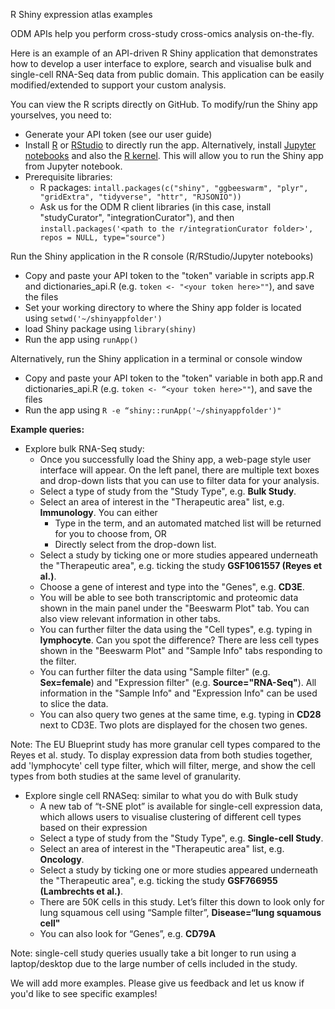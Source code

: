 R Shiny expression atlas examples

ODM APIs help you perform cross-study cross-omics analysis on-the-fly.

Here is an example of an API-driven R Shiny application that demonstrates how to develop a user interface to explore, search and visualise bulk and single-cell RNA-Seq data from public domain. This application can be easily modified/extended to support your custom analysis.

You can view the R scripts directly on GitHub. To modify/run the Shiny app yourselves, you need to:

- Generate your API token (see our user guide)
- Install [R](https://www.r-project.org/) or [RStudio](https://rstudio.com/) to directly run the app. Alternatively, install [Jupyter notebooks](https://jupyter.org/install) and also the [R kernel](https://github.com/IRkernel/IRkernel). This will allow you to run the Shiny app from Jupyter notebook.
- Prerequisite libraries:
  - R packages: 
    `intall.packages(c("shiny", "ggbeeswarm", "plyr", "gridExtra", "tidyverse", "httr", "RJSONIO"))`
  - Ask us for the ODM R client libraries (in this case, install "studyCurator", "integrationCurator"), and then
    `install.packages('<path to the r/integrationCurator folder>', repos = NULL, type="source")`

Run the Shiny application in the R console (R/RStudio/Jupyter notebooks)
- Copy and paste your API token to the "token" variable in scripts app.R and dictionaries_api.R (e.g. `token <- "<your token here>""`), and save the files
- Set your working directory to where the Shiny app folder is located using `setwd('~/shinyappfolder')`
- load Shiny package using `library(shiny)`
- Run the app using `runApp()`

Alternatively, run the Shiny application in a terminal or console window
- Copy and paste your API token to the "token" variable in both app.R and dictionaries_api.R (e.g. `token <- “<your token here>""`), and save the files
- Run the app using `R -e “shiny::runApp('~/shinyappfolder')"`

**Example queries:**
- Explore bulk RNA-Seq study:
  - Once you successfully load the Shiny app, a web-page style user interface will appear.
  On the left panel, there are multiple text boxes and drop-down lists that you can use to filter data for your analysis.
  - Select a type of study from the "Study Type", e.g. **Bulk Study**.
  - Select an area of interest in the "Therapeutic area" list, e.g. **Immunology**. You can either
    - Type in the term, and an automated matched list will be returned for you to choose from, OR
    - Directly select from the drop-down list.
  - Select a study by ticking one or more studies appeared underneath the "Therapeutic area", e.g. ticking the study **GSF1061557 (Reyes et al.)**.
  - Choose a gene of interest and type into the "Genes", e.g. **CD3E**.
  - You will be able to see both transcriptomic and proteomic data shown in the main panel under the "Beeswarm Plot" tab. You can also view relevant information in other tabs.
  - You can further filter the data using the "Cell types", e.g. typing in **lymphocyte**. Can you spot the difference? There are less cell types shown in the "Beeswarm Plot" and "Sample Info" tabs responding to the filter.
  - You can further filter the data using "Sample filter" (e.g. **Sex=female**) and "Expression filter" (e.g. **Source="RNA-Seq"**). All information in the "Sample Info" and "Expression Info" can be used to slice the data.
  - You can also query two genes at the same time, e.g. typing in **CD28** next to CD3E. Two plots are displayed for the chosen two genes.

Note: The EU Blueprint study has more granular cell types compared to the Reyes et al. study. To display expression data from both studies together, add 'lymphocyte' cell type filter, which will filter, merge, and show the cell types from both studies at the same level of granularity.

- Explore single cell RNASeq: similar to what you do with Bulk study
  - A new tab of “t-SNE plot” is available for single-cell expression data, which allows users to visualise clustering of different cell types based on their expression
  - Select a type of study from the "Study Type", e.g. **Single-cell Study**.
  - Select an area of interest in the "Therapeutic area" list, e.g. **Oncology**.
  - Select a study by ticking one or more studies appeared underneath the "Therapeutic area", e.g. ticking the study **GSF766955 (Lambrechts et al.)**. 
  - There are 50K cells in this study. Let’s filter this down to look only for lung squamous cell using “Sample filter”, **Disease=“lung squamous cell"**
  - You can also look for “Genes”, e.g. **CD79A**

Note: single-cell study queries usually take a bit longer to run using a laptop/desktop due to the large number of cells included in the study.

We will add more examples. Please give us feedback and let us know if you'd like to see specific examples!
